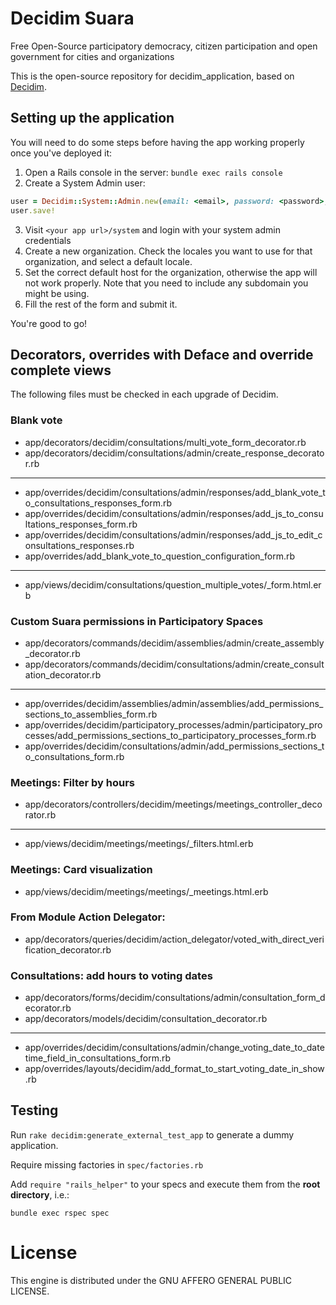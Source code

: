# Decidim Suara

Free Open-Source participatory democracy, citizen participation and open government for cities and organizations

This is the open-source repository for decidim_application, based on [Decidim](https://github.com/decidim/decidim).

## Setting up the application

You will need to do some steps before having the app working properly once you've deployed it:

1. Open a Rails console in the server: `bundle exec rails console`
2. Create a System Admin user:
```ruby
user = Decidim::System::Admin.new(email: <email>, password: <password>, password_confirmation: <password>)
user.save!
```
3. Visit `<your app url>/system` and login with your system admin credentials
4. Create a new organization. Check the locales you want to use for that organization, and select a default locale.
5. Set the correct default host for the organization, otherwise the app will not work properly. Note that you need to include any subdomain you might be using.
6. Fill the rest of the form and submit it.

You're good to go!

## Decorators, overrides with Deface and override complete views

The following files must be checked in each upgrade of Decidim.

### Blank vote

- app/decorators/decidim/consultations/multi_vote_form_decorator.rb
- app/decorators/decidim/consultations/admin/create_response_decorator.rb
----------
- app/overrides/decidim/consultations/admin/responses/add_blank_vote_to_consultations_responses_form.rb
- app/overrides/decidim/consultations/admin/responses/add_js_to_consultations_responses_form.rb
- app/overrides/decidim/consultations/admin/responses/add_js_to_edit_consultations_responses.rb
- app/overrides/add_blank_vote_to_question_configuration_form.rb
----------
- app/views/decidim/consultations/question_multiple_votes/_form.html.erb

### Custom Suara permissions in Participatory Spaces

- app/decorators/commands/decidim/assemblies/admin/create_assembly_decorator.rb
- app/decorators/commands/decidim/consultations/admin/create_consultation_decorator.rb
----------
- app/overrides/decidim/assemblies/admin/assemblies/add_permissions_sections_to_assemblies_form.rb
- app/overrides/decidim/participatory_processes/admin/participatory_processes/add_permissions_sections_to_participatory_processes_form.rb
- app/overrides/decidim/consultations/admin/add_permissions_sections_to_consultations_form.rb

### Meetings: Filter by hours

- app/decorators/controllers/decidim/meetings/meetings_controller_decorator.rb
----------
- app/views/decidim/meetings/meetings/_filters.html.erb

### Meetings: Card visualization

- app/views/decidim/meetings/meetings/_meetings.html.erb

### From Module Action Delegator:
- app/decorators/queries/decidim/action_delegator/voted_with_direct_verification_decorator.rb

### Consultations: add hours to voting dates

- app/decorators/forms/decidim/consultations/admin/consultation_form_decorator.rb
- app/decorators/models/decidim/consultation_decorator.rb
----------
- app/overrides/decidim/consultations/admin/change_voting_date_to_datetime_field_in_consultations_form.rb
- app/overrides/layouts/decidim/add_format_to_start_voting_date_in_show.rb

## Testing

Run `rake decidim:generate_external_test_app` to generate a dummy application.

Require missing factories in `spec/factories.rb`

Add `require "rails_helper"` to your specs and execute them from the **root directory**, i.e.:

`bundle exec rspec spec`

# License
This engine is distributed under the GNU AFFERO GENERAL PUBLIC LICENSE.
